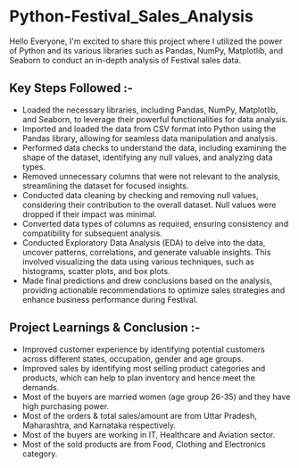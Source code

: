 # Python-Festival_Sales_Analysis

Hello Everyone,
I'm excited to share this project where I utilized the power of Python and its various libraries such as Pandas, NumPy, Matplotlib, and Seaborn to conduct an in-depth analysis of Festival sales data.

## Key Steps Followed :-
- Loaded the necessary libraries, including Pandas, NumPy, Matplotlib, and Seaborn, to leverage their powerful functionalities for data analysis.
- Imported and loaded the data from CSV format into Python using the Pandas library, allowing for seamless data manipulation and analysis.
- Performed data checks to understand the data, including examining the shape of the dataset, identifying any null values, and analyzing data types.
- Removed unnecessary columns that were not relevant to the analysis, streamlining the dataset for focused insights.
- Conducted data cleaning by checking and removing null values, considering their contribution to the overall dataset. Null values were dropped if their impact was minimal.
- Converted data types of columns as required, ensuring consistency and compatibility for subsequent analysis.
- Conducted Exploratory Data Analysis (EDA) to delve into the data, uncover patterns, correlations, and generate valuable insights. This involved visualizing the data using various techniques, such as histograms, scatter plots, and box plots.
- Made final predictions and drew conclusions based on the analysis, providing actionable recommendations to optimize sales strategies and enhance business performance during Festival.

## Project Learnings & Conclusion :- 
* Improved customer experience by identifying potential customers across different states, occupation, gender and age groups.
* Improved sales by identifying most selling product categories and products, which can help to plan inventory and hence meet the demands.
* Most of the buyers are married women (age group 26-35) and they have high purchasing power.
* Most of the orders & total sales/amount are from Uttar Pradesh, Maharashtra, and Karnataka respectively.
* Most of the buyers are working in IT, Healthcare and Aviation sector.
* Most of the sold products are from Food, Clothing and Electronics category.
